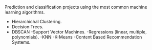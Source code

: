 Prediction and classification projects using the most common machine learning algorithms.
- Hierarchichal Clustering.
- Decision Trees.
- DBSCAN
-Support Vector Machines. 
-Regressions (linear, multiple, polynomials).
-KNN
-K-Means
-Content Based Recommendation Systems.


